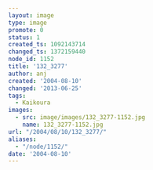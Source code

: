 ```yaml
---
layout: image
type: image
promote: 0
status: 1
created_ts: 1092143714
changed_ts: 1372159440
node_id: 1152
title: '132_3277'
author: anj
created: '2004-08-10'
changed: '2013-06-25'
tags:
  - Kaikoura
images:
  - src: image/images/132_3277-1152.jpg
    name: 132_3277-1152.jpg
url: "/2004/08/10/132_3277/"
aliases:
  - "/node/1152/"
date: '2004-08-10'
---
```



